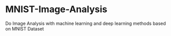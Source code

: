 # MNIST-Image-Analysis

Do Image Analysis with machine learning and deep learning methods based on MNIST Dataset
